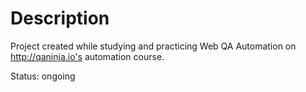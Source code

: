 Description
=====
Project created while studying and practicing Web QA Automation on http://qaninja.io's automation course.

Status: ongoing